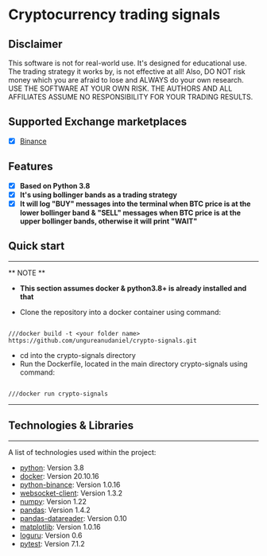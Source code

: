 # Cryptocurrency trading signals

## Disclaimer
This software is not for real-world use. It's designed for educational use. The trading strategy it works by, is not effective at all!
Also, DO NOT risk money which you are afraid to lose and ALWAYS do your own research. USE THE SOFTWARE AT YOUR OWN RISK. THE AUTHORS AND ALL AFFILIATES ASSUME NO RESPONSIBILITY FOR YOUR TRADING RESULTS.

## Supported Exchange marketplaces

- [X] [Binance](https://www.binance.com/)

## Features

- [x] **Based on Python 3.8**
- [x] **It's using bollinger bands as a trading strategy**
- [x] **It will log "BUY" messages into the terminal when BTC price is at the lower bollinger band & "SELL" messages when BTC price is at the upper bollinger bands, otherwise it will print "WAIT"**

## Quick start
***
** NOTE **
- **This section assumes docker & python3.8+ is already installed and that**

* Clone the repository into a docker container using command:
```<Language>

///docker build -t <your folder name> https://github.com/ungureanudaniel/crypto-signals.git

```
* cd into the crypto-signals directory
* Run the Dockerfile, located in the main directory crypto-signals using command:
```<Language>

///docker run crypto-signals

```

---

## Technologies & Libraries
***
A list of technologies used within the project:
* [python](https://example.com): Version 3.8
* [docker](https://example.com): Version 20.10.16
* [python-binance](https://python-binance.readthedocs.io/en/latest/): Version 1.0.16
* [websocket-client](https://python-binance.readthedocs.io/en/latest/): Version 1.3.2
* [numpy](https://python-binance.readthedocs.io/en/latest/): Version 1.22
* [pandas](https://python-binance.readthedocs.io/en/latest/): Version 1.4.2
* [pandas-datareader](https://python-binance.readthedocs.io/en/latest/): Version 0.10
* [matplotlib](https://python-binance.readthedocs.io/en/latest/): Version 1.0.16
* [loguru](https://python-binance.readthedocs.io/en/latest/): Version 0.6
* [pytest](https://python-binance.readthedocs.io/en/latest/): Version 7.1.2
